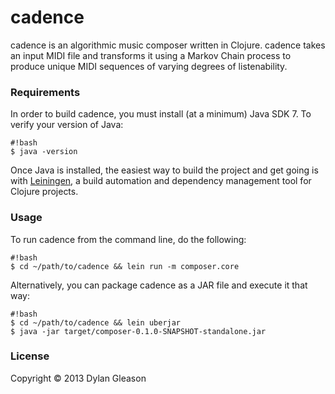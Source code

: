 # cadence #

cadence is an algorithmic music composer written in Clojure. cadence takes an input MIDI file and transforms it using a Markov Chain process to produce unique MIDI sequences of varying degrees of listenability.

### Requirements ###

In order to build cadence, you must install (at a minimum) Java SDK 7. To verify your version of Java:

```
#!bash
$ java -version
```

Once Java is installed, the easiest way to build the project and get going is with [Leiningen](https://github.com/technomancy/leiningen), a build automation and dependency management tool for Clojure projects.

### Usage ###

To run cadence from the command line, do the following:

```
#!bash
$ cd ~/path/to/cadence && lein run -m composer.core
```

Alternatively, you can package cadence as a JAR file and execute it that way:

```
#!bash
$ cd ~/path/to/cadence && lein uberjar
$ java -jar target/composer-0.1.0-SNAPSHOT-standalone.jar
```

### License ###

Copyright © 2013 Dylan Gleason
